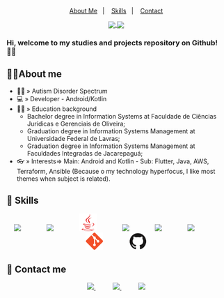 <p align="center">
  <a href="#aboutme">About Me</a>&nbsp;&nbsp;&nbsp;|&nbsp;&nbsp;&nbsp;
  <a href="#skills">Skills</a>&nbsp;&nbsp;&nbsp;|&nbsp;&nbsp;&nbsp;
  <a href="#contactme">Contact</a>
</p>


<p align="center">
  <a href="https://github.com/anuraghazra/github-readme-stats">
    <img
      align="center"
      src="https://github-readme-stats.vercel.app/api/top-langs/?username=Kallrish&theme=chartreuse-dark&layout=compact"
    />
  </a>
  <a href="https://github.com/anuraghazra/github-readme-stats">
    <img
      align="center"
      src="https://github-readme-stats.vercel.app/api?username=Kallrish&count_private=true&show_icons=true&theme=chartreuse-dark&custom_title=Github%20Status&hide=issues"
    />
  </a>
</p>



### Hi, welcome to my studies and projects repository on Github! 🙋‍♂️

<p id ="aboutme" align="left"></p>

## 🐱‍💻About me 

- 👨‍🦽  » Autism Disorder Spectrum
- 💻  » Developer - Android/Kotlin
- 👨‍🎓  » Education background
  - Bachelor degree in Information Systems at Faculdade de Ciências Jurídicas e Gerenciais de Oliveira;
  - Graduation degree in Information Systems Management at Universidade Federal de Lavras;
  - Graduation degree in Information Systems Management at Faculdades Integradas de Jacarepaguá;
- 👓  » Interests=> Main: Android and Kotlin - Sub: Flutter, Java, AWS, Terraform, Ansible (Because o my technology hyperfocus, I like most themes when subject is related).

<p id ="skills" align="left"></p>

## 💪 Skills

<p align="center">
    <img height="40" src="https://cdn.jsdelivr.net/gh/devicons/devicon/icons/kotlin/kotlin-original.svg">
    &nbsp;&nbsp;&nbsp;&nbsp;&nbsp;&nbsp;&nbsp;&nbsp;&nbsp;&nbsp;&nbsp;&nbsp;&nbsp;
    <img height="40" src="https://cdn.jsdelivr.net/gh/devicons/devicon/icons/android/android-original.svg">
    &nbsp;&nbsp;&nbsp;&nbsp;&nbsp;&nbsp;&nbsp;&nbsp;&nbsp;&nbsp;&nbsp;&nbsp;&nbsp;
    <img height="40" src="https://raw.githubusercontent.com/devicons/devicon/master/icons/java/java-plain.svg">
    &nbsp;&nbsp;&nbsp;&nbsp;&nbsp;&nbsp;&nbsp;&nbsp;&nbsp;&nbsp;&nbsp;&nbsp;&nbsp;
    <img height="40" src="https://cdn.jsdelivr.net/gh/devicons/devicon/icons/linux/linux-original.svg">
    &nbsp;&nbsp;&nbsp;&nbsp;&nbsp;&nbsp;&nbsp;&nbsp;&nbsp;&nbsp;&nbsp;&nbsp;&nbsp;
    <img height="40" src="https://cdn.jsdelivr.net/gh/devicons/devicon/icons/androidstudio/androidstudio-original.svg">
     &nbsp;&nbsp;&nbsp;&nbsp;&nbsp;&nbsp;&nbsp;&nbsp;&nbsp;&nbsp;&nbsp;&nbsp;&nbsp;
    <img height="40" src="https://cdn.jsdelivr.net/gh/devicons/devicon/icons/intellij/intellij-original.svg">
     &nbsp;&nbsp;&nbsp;&nbsp;&nbsp;&nbsp;&nbsp;&nbsp;&nbsp;&nbsp;&nbsp;&nbsp;&nbsp;
    <img height="40" src="https://raw.githubusercontent.com/devicons/devicon/master/icons/git/git-original.svg">
    &nbsp;&nbsp;&nbsp;&nbsp;&nbsp;&nbsp;&nbsp;&nbsp;&nbsp;&nbsp;&nbsp;&nbsp;&nbsp;
    <img height="40" src="https://raw.githubusercontent.com/devicons/devicon/master/icons/github/github-original.svg">


<p id ="contactme" align="left"></p>

## 📩 Contact me

<p align="center">
    <a href="https://github.com/Kallrish">
        <img  src="https://img.shields.io/badge/github-%23100000.svg?&style=for-the-badge&logo=github&logoColor=white&link=mailto:https://github.com/Kallrish">
    </a>
    &nbsp;&nbsp;&nbsp;&nbsp;&nbsp;&nbsp;&nbsp;&nbsp;&nbsp;
    <a href="mailto:ojonatasribeiro@gmail.com">
        <img src="https://img.shields.io/badge/gmail-D14836?&style=for-the-badge&logo=gmail&logoColor=white&link=mailto:ojonatasribeiro@gmail.com">
    </a>
    &nbsp;&nbsp;&nbsp;&nbsp;&nbsp;&nbsp;&nbsp;&nbsp;&nbsp;
    <a href="https://www.linkedin.com/in/ojonatasribeiro/">
        <img src="https://img.shields.io/badge/linkedin-%230077B5.svg?&style=for-the-badge&logo=linkedin&logoColor=white&link=mailto:https://www.linkedin.com/in/ojonatasribeiro/">
    </a>
</p>

